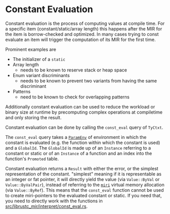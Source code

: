 # Constant Evaluation

Constant evaluation is the process of computing values at compile time. For a
specific item (constant/static/array length) this happens after the MIR for the
item is borrow-checked and optimized. In many cases trying to const evaluate an
item will trigger the computation of its MIR for the first time.

Prominent examples are

* The initializer of a `static`
* Array length
    * needs to be known to reserve stack or heap space
* Enum variant discriminants
    * needs to be known to prevent two variants from having the same discriminant
* Patterns
    * need to be known to check for overlapping patterns

Additionally constant evaluation can be used to reduce the workload or binary
size at runtime by precomputing complex operations at compiletime and only
storing the result.

Constant evaluation can be done by calling the `const_eval` query of `TyCtxt`.

The `const_eval` query takes a [`ParamEnv`](./param_env.html) of environment in
which the constant is evaluated (e.g. the function within which the constant is
used) and a `GlobalId`. The `GlobalId` is made up of an
`Instance` referring to a constant or static or of an
`Instance` of a function and an index into the function's `Promoted` table.

Constant evaluation returns a `Result` with either the error, or the simplest
representation of the constant. "simplest" meaning if it is representable as an
integer or fat pointer, it will directly yield the value (via `Value::ByVal` or
`Value::ByValPair`), instead of referring to the [`miri`](./miri.html) virtual
memory allocation (via `Value::ByRef`). This means that the `const_eval`
function cannot be used to create miri-pointers to the evaluated constant or
static. If you need that, you need to directly work with the functions in
[src/librustc_mir/interpret/const_eval.rs](https://github.com/rust-lang/rust/blob/master/src/librustc_mir/interpret/const_eval.rs).

